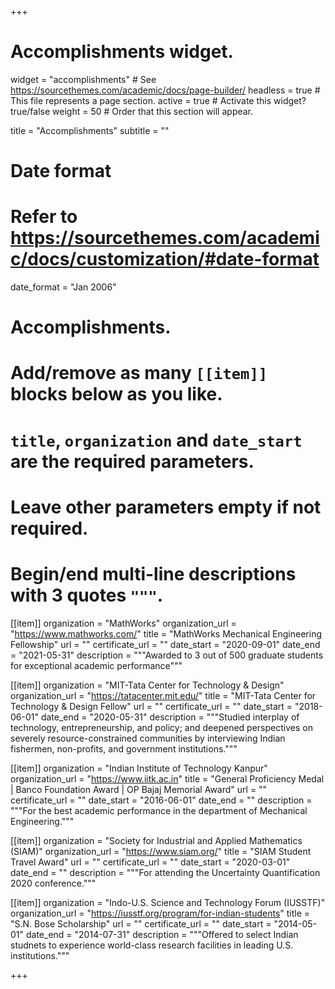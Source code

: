 +++
# Accomplishments widget.
widget = "accomplishments"  # See https://sourcethemes.com/academic/docs/page-builder/
headless = true  # This file represents a page section.
active = true  # Activate this widget? true/false
weight = 50  # Order that this section will appear.

title = "Accomplish&shy;ments"
subtitle = ""

# Date format
#   Refer to https://sourcethemes.com/academic/docs/customization/#date-format
date_format = "Jan 2006"

# Accomplishments.
#   Add/remove as many `[[item]]` blocks below as you like.
#   `title`, `organization` and `date_start` are the required parameters.
#   Leave other parameters empty if not required.
#   Begin/end multi-line descriptions with 3 quotes `"""`.

[[item]]
  organization = "MathWorks"
  organization_url = "https://www.mathworks.com/"
  title = "MathWorks Mechanical Engineering Fellowship"
  url = ""
  certificate_url = ""
  date_start = "2020-09-01"
  date_end = "2021-05-31"
  description = """Awarded to 3 out of 500 graduate students for exceptional academic performance"""

[[item]]
  organization = "MIT-Tata Center for Technology & Design"
  organization_url = "https://tatacenter.mit.edu/"
  title = "MIT-Tata Center for Technology & Design Fellow"
  url = ""
  certificate_url = ""
  date_start = "2018-06-01"
  date_end = "2020-05-31"
  description = """Studied interplay of technology, entrepreneurship, and policy; and deepened perspectives on severely resource-constrained
communities by interviewing Indian fishermen, non-profits, and government institutions."""
  
[[item]]
  organization = "Indian Institute of Technology Kanpur"
  organization_url = "https://www.iitk.ac.in"
  title = "General Proficiency Medal | Banco Foundation Award | OP Bajaj Memorial Award"
  url = ""
  certificate_url = ""
  date_start = "2016-06-01"
  date_end = ""
  description = """For the best academic performance in the department of Mechanical Engineering."""
  
  [[item]]
  organization = "Society for Industrial and Applied Mathematics (SIAM)"
  organization_url = "https://www.siam.org/"
  title = "SIAM Student Travel Award"
  url = ""
  certificate_url = ""
  date_start = "2020-03-01"
  date_end = ""
  description = """For attending the Uncertainty Quantification 2020 conference."""
  
  [[item]]
  organization = "Indo-U.S. Science and Technology Forum (IUSSTF)"
  organization_url = "https://iusstf.org/program/for-indian-students"
  title = "S.N. Bose Scholarship"
  url = ""
  certificate_url = ""
  date_start = "2014-05-01"
  date_end = "2014-07-31"
  description = """Offered to select Indian studnets to experience world-class research facilities in leading U.S. institutions."""

+++

